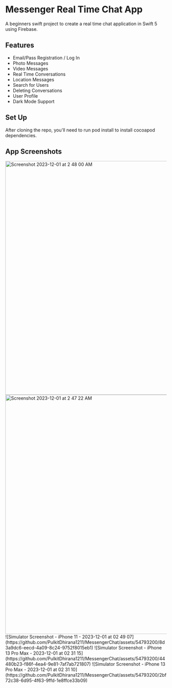 # Messenger Real Time Chat App
A beginners swift project to create a real time chat application in Swift 5 using Firebase.

## Features
- Email/Pass Registration / Log In
- Photo Messages
- Video Messages
- Real Time Conversations
- Location Messages
- Search for Users
- Deleting Conversations
- User Profile
- Dark Mode Support

## Set Up
After cloning the repo, you'll need to run pod install to install cocoapod dependencies.

## App Screenshots

<img width="728" alt="Screenshot 2023-12-01 at 2 48 00 AM" src="https://github.com/PulkitDhirana1211/MessengerChat/assets/54793200/56731d0d-8975-448c-b07a-49e577f0c679">
<img width="745" alt="Screenshot 2023-12-01 at 2 47 22 AM" src="https://github.com/PulkitDhirana1211/MessengerChat/assets/54793200/76c13756-4c78-4ced-91a0-45a8971a0722">
![Simulator Screenshot - iPhone 11 - 2023-12-01 at 02 49 07](https://github.com/PulkitDhirana1211/MessengerChat/assets/54793200/8d3a9dc6-eecd-4a09-8c24-9752f8015eb1)
![Simulator Screenshot - iPhone 13 Pro Max - 2023-12-01 at 02 31 15](https://github.com/PulkitDhirana1211/MessengerChat/assets/54793200/44480b23-f86f-4ea4-9e81-7af7ab721807)
![Simulator Screenshot - iPhone 13 Pro Max - 2023-12-01 at 02 31 10](https://github.com/PulkitDhirana1211/MessengerChat/assets/54793200/2bf72c38-6d95-4f63-9ffd-1e8ffce33b09)
